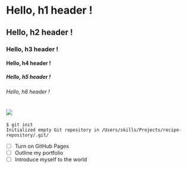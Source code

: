 # Hello, h1  header !
## Hello, h2  header !
### Hello, h3  header !
#### Hello, h4  header !
##### Hello, h5  header !
###### Hello, h6  header !
# ![](https://octodex.github.com/images/yaktocat.png)

```
$ git init
Initialized empty Git repository in /Users/skills/Projects/recipe-repository/.git/
```

- [ ] Turn on GitHub Pages
- [ ] Outline my portfolio
- [ ] Introduce myself to the world
